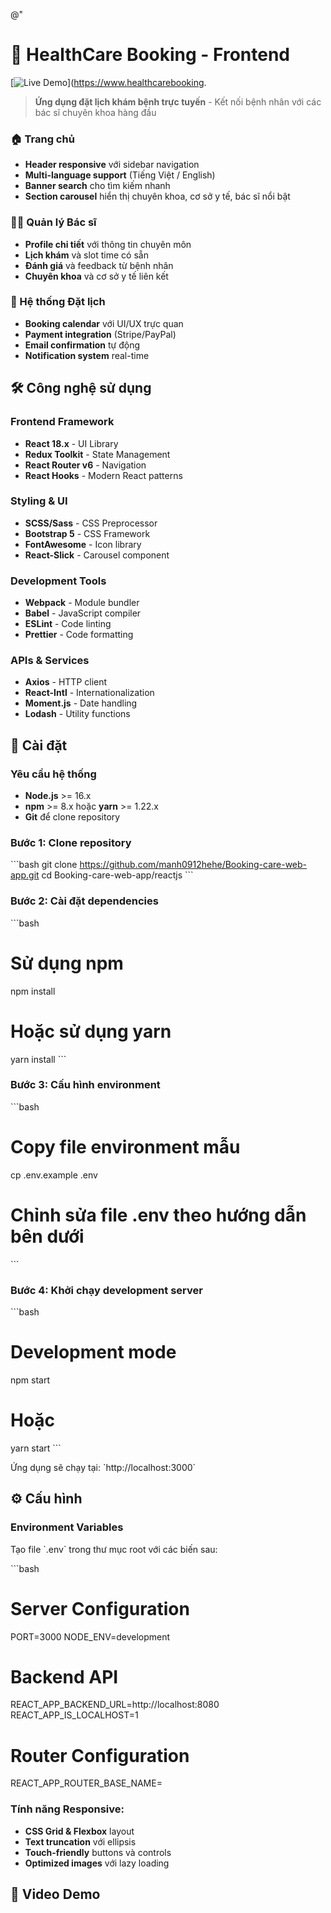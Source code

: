 @"

# 🏥 HealthCare Booking - Frontend

[![Live Demo](https://youtu.be/e0fqASWgtB4)](https://www.healthcarebooking.

> **Ứng dụng đặt lịch khám bệnh trực tuyến** - Kết nối bệnh nhân với các bác sĩ chuyên khoa hàng đầu

### 🏠 Trang chủ

- **Header responsive** với sidebar navigation
- **Multi-language support** (Tiếng Việt / English)
- **Banner search** cho tìm kiếm nhanh
- **Section carousel** hiển thị chuyên khoa, cơ sở y tế, bác sĩ nổi bật

### 👨‍⚕️ Quản lý Bác sĩ

- **Profile chi tiết** với thông tin chuyên môn
- **Lịch khám** và slot time có sẵn
- **Đánh giá** và feedback từ bệnh nhân
- **Chuyên khoa** và cơ sở y tế liên kết

### 🏥 Hệ thống Đặt lịch

- **Booking calendar** với UI/UX trực quan
- **Payment integration** (Stripe/PayPal)
- **Email confirmation** tự động
- **Notification system** real-time

## 🛠️ Công nghệ sử dụng

### Frontend Framework

- **React 18.x** - UI Library
- **Redux Toolkit** - State Management
- **React Router v6** - Navigation
- **React Hooks** - Modern React patterns

### Styling & UI

- **SCSS/Sass** - CSS Preprocessor
- **Bootstrap 5** - CSS Framework
- **FontAwesome** - Icon library
- **React-Slick** - Carousel component

### Development Tools

- **Webpack** - Module bundler
- **Babel** - JavaScript compiler
- **ESLint** - Code linting
- **Prettier** - Code formatting

### APIs & Services

- **Axios** - HTTP client
- **React-Intl** - Internationalization
- **Moment.js** - Date handling
- **Lodash** - Utility functions

## 🚀 Cài đặt

### Yêu cầu hệ thống

- **Node.js** >= 16.x
- **npm** >= 8.x hoặc **yarn** >= 1.22.x
- **Git** để clone repository

### Bước 1: Clone repository

\`\`\`bash
git clone https://github.com/manh0912hehe/Booking-care-web-app.git
cd Booking-care-web-app/reactjs
\`\`\`

### Bước 2: Cài đặt dependencies

\`\`\`bash

# Sử dụng npm

npm install

# Hoặc sử dụng yarn

yarn install
\`\`\`

### Bước 3: Cấu hình environment

\`\`\`bash

# Copy file environment mẫu

cp .env.example .env

# Chỉnh sửa file .env theo hướng dẫn bên dưới

\`\`\`

### Bước 4: Khởi chạy development server

\`\`\`bash

# Development mode

npm start

# Hoặc

yarn start
\`\`\`

Ứng dụng sẽ chạy tại: \`http://localhost:3000\`

## ⚙️ Cấu hình

### Environment Variables

Tạo file \`.env\` trong thư mục root với các biến sau:

\`\`\`bash

# Server Configuration

PORT=3000
NODE_ENV=development

# Backend API

REACT_APP_BACKEND_URL=http://localhost:8080
REACT_APP_IS_LOCALHOST=1

# Router Configuration

REACT_APP_ROUTER_BASE_NAME=

### Tính năng Responsive:

- **CSS Grid & Flexbox** layout
- **Text truncation** với ellipsis
- **Touch-friendly** buttons và controls
- **Optimized images** với lazy loading

## 🎥 Video Demo


